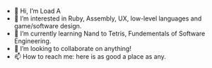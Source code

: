 - 👋 Hi, I’m Load A
- 👀 I’m interested in Ruby, Assembly, UX, low-level languages and game/software design.
- 🌱 I’m currently learning Nand to Tetris, Fundementals of Software Engineering.
- 💞️ I’m looking to collaborate on anything!
- 📫 How to reach me: here is as good a place as any.
<!---
load-a/load-a is a ✨ special ✨ repository because its `README.md` (this file) appears on your GitHub profile.
You can click the Preview link to take a look at your changes.
--->
